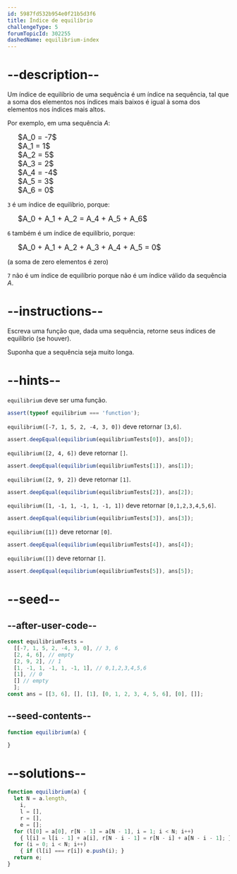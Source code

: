 ```yaml
---
id: 5987fd532b954e0f21b5d3f6
title: Índice de equilíbrio
challengeType: 5
forumTopicId: 302255
dashedName: equilibrium-index
---
```


# --description--

Um índice de equilíbrio de uma sequência é um índice na sequência, tal que a soma dos elementos nos índices mais baixos é igual à soma dos elementos nos índices mais altos.

Por exemplo, em uma sequência $A$:

<ul style='list-style: none;'>
  <li><big>$A_0 = -7$</big></li>
  <li><big>$A_1 =  1$</big></li>
  <li><big>$A_2 =  5$</big></li>
  <li><big>$A_3 =  2$</big></li>
  <li><big>$A_4 = -4$</big></li>
  <li><big>$A_5 =  3$</big></li>
  <li><big>$A_6 =  0$</big></li>
</ul>

`3` é um índice de equilíbrio, porque:

<ul style='list-style: none;'>
  <li><big>$A_0 + A_1 + A_2 = A_4 + A_5 + A_6$</big></li>
</ul>

`6` também é um índice de equilíbrio, porque:

<ul style='list-style: none;'>
  <li><big>$A_0 + A_1 + A_2 + A_3 + A_4 + A_5 = 0$</big></li>
</ul>

(a soma de zero elementos é zero)

`7` não é um índice de equilíbrio porque não é um índice válido da sequência $A$.

# --instructions--

Escreva uma função que, dada uma sequência, retorne seus índices de equilíbrio (se houver).

Suponha que a sequência seja muito longa.

# --hints--

`equilibrium` deve ser uma função.

```js
assert(typeof equilibrium === 'function');
```

`equilibrium([-7, 1, 5, 2, -4, 3, 0])` deve retornar `[3,6]`.

```js
assert.deepEqual(equilibrium(equilibriumTests[0]), ans[0]);
```

`equilibrium([2, 4, 6])` deve retornar `[]`.

```js
assert.deepEqual(equilibrium(equilibriumTests[1]), ans[1]);
```

`equilibrium([2, 9, 2])` deve retornar `[1]`.

```js
assert.deepEqual(equilibrium(equilibriumTests[2]), ans[2]);
```

`equilibrium([1, -1, 1, -1, 1, -1, 1])` deve retornar `[0,1,2,3,4,5,6]`.

```js
assert.deepEqual(equilibrium(equilibriumTests[3]), ans[3]);
```

`equilibrium([1])` deve retornar `[0]`.

```js
assert.deepEqual(equilibrium(equilibriumTests[4]), ans[4]);
```

`equilibrium([])` deve retornar `[]`.

```js
assert.deepEqual(equilibrium(equilibriumTests[5]), ans[5]);
```

# --seed--

## --after-user-code--

```js
const equilibriumTests =
  [[-7, 1, 5, 2, -4, 3, 0], // 3, 6
  [2, 4, 6], // empty
  [2, 9, 2], // 1
  [1, -1, 1, -1, 1, -1, 1], // 0,1,2,3,4,5,6
  [1], // 0
  [] // empty
  ];
const ans = [[3, 6], [], [1], [0, 1, 2, 3, 4, 5, 6], [0], []];
```

## --seed-contents--

```js
function equilibrium(a) {

}
```

# --solutions--

```js
function equilibrium(a) {
  let N = a.length,
    i,
    l = [],
    r = [],
    e = [];
  for (l[0] = a[0], r[N - 1] = a[N - 1], i = 1; i < N; i++)
    { l[i] = l[i - 1] + a[i], r[N - i - 1] = r[N - i] + a[N - i - 1]; }
  for (i = 0; i < N; i++)
    { if (l[i] === r[i]) e.push(i); }
  return e;
}
```
